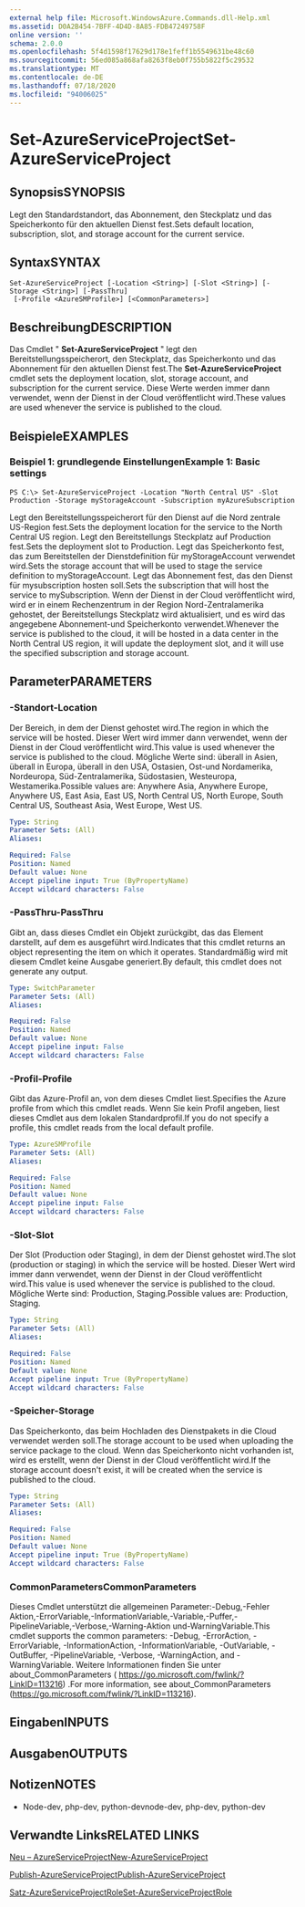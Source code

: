 ```yaml
---
external help file: Microsoft.WindowsAzure.Commands.dll-Help.xml
ms.assetid: D0A2B454-7BFF-4D4D-8A85-FDB47249758F
online version: ''
schema: 2.0.0
ms.openlocfilehash: 5f4d1598f17629d178e1feff1b5549631be48c60
ms.sourcegitcommit: 56ed085a868afa8263f8eb0f755b5822f5c29532
ms.translationtype: MT
ms.contentlocale: de-DE
ms.lasthandoff: 07/18/2020
ms.locfileid: "94006025"
---
```

# <span data-ttu-id="583b8-101">Set-AzureServiceProject</span><span class="sxs-lookup"><span data-stu-id="583b8-101">Set-AzureServiceProject</span></span>

## <span data-ttu-id="583b8-102">Synopsis</span><span class="sxs-lookup"><span data-stu-id="583b8-102">SYNOPSIS</span></span>
<span data-ttu-id="583b8-103">Legt den Standardstandort, das Abonnement, den Steckplatz und das Speicherkonto für den aktuellen Dienst fest.</span><span class="sxs-lookup"><span data-stu-id="583b8-103">Sets default location, subscription, slot, and storage account for the current service.</span></span>

## <span data-ttu-id="583b8-104">Syntax</span><span class="sxs-lookup"><span data-stu-id="583b8-104">SYNTAX</span></span>

```
Set-AzureServiceProject [-Location <String>] [-Slot <String>] [-Storage <String>] [-PassThru]
 [-Profile <AzureSMProfile>] [<CommonParameters>]
```

## <span data-ttu-id="583b8-105">Beschreibung</span><span class="sxs-lookup"><span data-stu-id="583b8-105">DESCRIPTION</span></span>
<span data-ttu-id="583b8-106">Das Cmdlet " **Set-AzureServiceProject** " legt den Bereitstellungsspeicherort, den Steckplatz, das Speicherkonto und das Abonnement für den aktuellen Dienst fest.</span><span class="sxs-lookup"><span data-stu-id="583b8-106">The **Set-AzureServiceProject** cmdlet sets the deployment location, slot, storage account, and subscription for the current service.</span></span>
<span data-ttu-id="583b8-107">Diese Werte werden immer dann verwendet, wenn der Dienst in der Cloud veröffentlicht wird.</span><span class="sxs-lookup"><span data-stu-id="583b8-107">These values are used whenever the service is published to the cloud.</span></span>

## <span data-ttu-id="583b8-108">Beispiele</span><span class="sxs-lookup"><span data-stu-id="583b8-108">EXAMPLES</span></span>

### <span data-ttu-id="583b8-109">Beispiel 1: grundlegende Einstellungen</span><span class="sxs-lookup"><span data-stu-id="583b8-109">Example 1: Basic settings</span></span>
```
PS C:\> Set-AzureServiceProject -Location "North Central US" -Slot Production -Storage myStorageAccount -Subscription myAzureSubscription
```

<span data-ttu-id="583b8-110">Legt den Bereitstellungsspeicherort für den Dienst auf die Nord zentrale US-Region fest.</span><span class="sxs-lookup"><span data-stu-id="583b8-110">Sets the deployment location for the service to the North Central US region.</span></span>
<span data-ttu-id="583b8-111">Legt den Bereitstellungs Steckplatz auf Production fest.</span><span class="sxs-lookup"><span data-stu-id="583b8-111">Sets the deployment slot to Production.</span></span> <span data-ttu-id="583b8-112">Legt das Speicherkonto fest, das zum Bereitstellen der Dienstdefinition für myStorageAccount verwendet wird.</span><span class="sxs-lookup"><span data-stu-id="583b8-112">Sets the storage account that will be used to stage the service definition to myStorageAccount.</span></span>
<span data-ttu-id="583b8-113">Legt das Abonnement fest, das den Dienst für mysubscription hosten soll.</span><span class="sxs-lookup"><span data-stu-id="583b8-113">Sets the subscription that will host the service to mySubscription.</span></span>
<span data-ttu-id="583b8-114">Wenn der Dienst in der Cloud veröffentlicht wird, wird er in einem Rechenzentrum in der Region Nord-Zentralamerika gehostet, der Bereitstellungs Steckplatz wird aktualisiert, und es wird das angegebene Abonnement-und Speicherkonto verwendet.</span><span class="sxs-lookup"><span data-stu-id="583b8-114">Whenever the service is published to the cloud, it will be hosted in a data center in the North Central US region, it will update the deployment slot, and it will use the specified subscription and storage account.</span></span>

## <span data-ttu-id="583b8-115">Parameter</span><span class="sxs-lookup"><span data-stu-id="583b8-115">PARAMETERS</span></span>

### <span data-ttu-id="583b8-116">-Standort</span><span class="sxs-lookup"><span data-stu-id="583b8-116">-Location</span></span>
<span data-ttu-id="583b8-117">Der Bereich, in dem der Dienst gehostet wird.</span><span class="sxs-lookup"><span data-stu-id="583b8-117">The region in which the service will be hosted.</span></span>
<span data-ttu-id="583b8-118">Dieser Wert wird immer dann verwendet, wenn der Dienst in der Cloud veröffentlicht wird.</span><span class="sxs-lookup"><span data-stu-id="583b8-118">This value is used whenever the service is published to the cloud.</span></span>
<span data-ttu-id="583b8-119">Mögliche Werte sind: überall in Asien, überall in Europa, überall in den USA, Ostasien, Ost-und Nordamerika, Nordeuropa, Süd-Zentralamerika, Südostasien, Westeuropa, Westamerika.</span><span class="sxs-lookup"><span data-stu-id="583b8-119">Possible values are: Anywhere Asia, Anywhere Europe, Anywhere US, East Asia, East US, North Central US, North Europe, South Central US, Southeast Asia, West Europe, West US.</span></span>

```yaml
Type: String
Parameter Sets: (All)
Aliases: 

Required: False
Position: Named
Default value: None
Accept pipeline input: True (ByPropertyName)
Accept wildcard characters: False
```

### <span data-ttu-id="583b8-120">-PassThru</span><span class="sxs-lookup"><span data-stu-id="583b8-120">-PassThru</span></span>
<span data-ttu-id="583b8-121">Gibt an, dass dieses Cmdlet ein Objekt zurückgibt, das das Element darstellt, auf dem es ausgeführt wird.</span><span class="sxs-lookup"><span data-stu-id="583b8-121">Indicates that this cmdlet returns an object representing the item on which it operates.</span></span>
<span data-ttu-id="583b8-122">Standardmäßig wird mit diesem Cmdlet keine Ausgabe generiert.</span><span class="sxs-lookup"><span data-stu-id="583b8-122">By default, this cmdlet does not generate any output.</span></span>

```yaml
Type: SwitchParameter
Parameter Sets: (All)
Aliases: 

Required: False
Position: Named
Default value: None
Accept pipeline input: False
Accept wildcard characters: False
```

### <span data-ttu-id="583b8-123">-Profil</span><span class="sxs-lookup"><span data-stu-id="583b8-123">-Profile</span></span>
<span data-ttu-id="583b8-124">Gibt das Azure-Profil an, von dem dieses Cmdlet liest.</span><span class="sxs-lookup"><span data-stu-id="583b8-124">Specifies the Azure profile from which this cmdlet reads.</span></span>
<span data-ttu-id="583b8-125">Wenn Sie kein Profil angeben, liest dieses Cmdlet aus dem lokalen Standardprofil.</span><span class="sxs-lookup"><span data-stu-id="583b8-125">If you do not specify a profile, this cmdlet reads from the local default profile.</span></span>

```yaml
Type: AzureSMProfile
Parameter Sets: (All)
Aliases: 

Required: False
Position: Named
Default value: None
Accept pipeline input: False
Accept wildcard characters: False
```

### <span data-ttu-id="583b8-126">-Slot</span><span class="sxs-lookup"><span data-stu-id="583b8-126">-Slot</span></span>
<span data-ttu-id="583b8-127">Der Slot (Production oder Staging), in dem der Dienst gehostet wird.</span><span class="sxs-lookup"><span data-stu-id="583b8-127">The slot (production or staging) in which the service will be hosted.</span></span>
<span data-ttu-id="583b8-128">Dieser Wert wird immer dann verwendet, wenn der Dienst in der Cloud veröffentlicht wird.</span><span class="sxs-lookup"><span data-stu-id="583b8-128">This value is used whenever the service is published to the cloud.</span></span>
<span data-ttu-id="583b8-129">Mögliche Werte sind: Production, Staging.</span><span class="sxs-lookup"><span data-stu-id="583b8-129">Possible values are: Production, Staging.</span></span>

```yaml
Type: String
Parameter Sets: (All)
Aliases: 

Required: False
Position: Named
Default value: None
Accept pipeline input: True (ByPropertyName)
Accept wildcard characters: False
```

### <span data-ttu-id="583b8-130">-Speicher</span><span class="sxs-lookup"><span data-stu-id="583b8-130">-Storage</span></span>
<span data-ttu-id="583b8-131">Das Speicherkonto, das beim Hochladen des Dienstpakets in die Cloud verwendet werden soll.</span><span class="sxs-lookup"><span data-stu-id="583b8-131">The storage account to be used when uploading the service package to the cloud.</span></span>
<span data-ttu-id="583b8-132">Wenn das Speicherkonto nicht vorhanden ist, wird es erstellt, wenn der Dienst in der Cloud veröffentlicht wird.</span><span class="sxs-lookup"><span data-stu-id="583b8-132">If the storage account doesn't exist, it will be created when the service is published to the cloud.</span></span>

```yaml
Type: String
Parameter Sets: (All)
Aliases: 

Required: False
Position: Named
Default value: None
Accept pipeline input: True (ByPropertyName)
Accept wildcard characters: False
```

### <span data-ttu-id="583b8-133">CommonParameters</span><span class="sxs-lookup"><span data-stu-id="583b8-133">CommonParameters</span></span>
<span data-ttu-id="583b8-134">Dieses Cmdlet unterstützt die allgemeinen Parameter:-Debug,-Fehler Aktion,-ErrorVariable,-InformationVariable,-Variable,-Puffer,-PipelineVariable,-Verbose,-Warning-Aktion und-WarningVariable.</span><span class="sxs-lookup"><span data-stu-id="583b8-134">This cmdlet supports the common parameters: -Debug, -ErrorAction, -ErrorVariable, -InformationAction, -InformationVariable, -OutVariable, -OutBuffer, -PipelineVariable, -Verbose, -WarningAction, and -WarningVariable.</span></span> <span data-ttu-id="583b8-135">Weitere Informationen finden Sie unter about_CommonParameters ( https://go.microsoft.com/fwlink/?LinkID=113216) .</span><span class="sxs-lookup"><span data-stu-id="583b8-135">For more information, see about_CommonParameters (https://go.microsoft.com/fwlink/?LinkID=113216).</span></span>

## <span data-ttu-id="583b8-136">Eingaben</span><span class="sxs-lookup"><span data-stu-id="583b8-136">INPUTS</span></span>

## <span data-ttu-id="583b8-137">Ausgaben</span><span class="sxs-lookup"><span data-stu-id="583b8-137">OUTPUTS</span></span>

## <span data-ttu-id="583b8-138">Notizen</span><span class="sxs-lookup"><span data-stu-id="583b8-138">NOTES</span></span>
* <span data-ttu-id="583b8-139">Node-dev, php-dev, python-dev</span><span class="sxs-lookup"><span data-stu-id="583b8-139">node-dev, php-dev, python-dev</span></span>

## <span data-ttu-id="583b8-140">Verwandte Links</span><span class="sxs-lookup"><span data-stu-id="583b8-140">RELATED LINKS</span></span>

[<span data-ttu-id="583b8-141">Neu – AzureServiceProject</span><span class="sxs-lookup"><span data-stu-id="583b8-141">New-AzureServiceProject</span></span>](./New-AzureServiceProject.md)

[<span data-ttu-id="583b8-142">Publish-AzureServiceProject</span><span class="sxs-lookup"><span data-stu-id="583b8-142">Publish-AzureServiceProject</span></span>](./Publish-AzureServiceProject.md)

[<span data-ttu-id="583b8-143">Satz-AzureServiceProjectRole</span><span class="sxs-lookup"><span data-stu-id="583b8-143">Set-AzureServiceProjectRole</span></span>](./Set-AzureServiceProjectRole.md)



